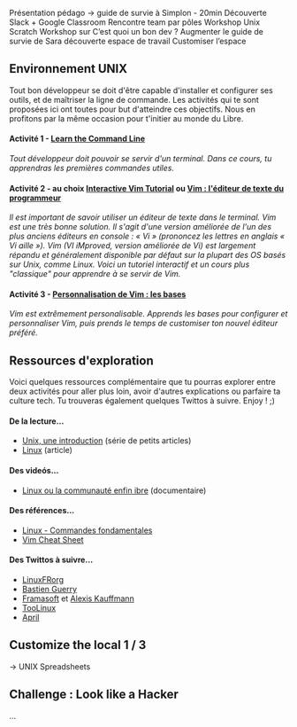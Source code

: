 Présentation pédago -> guide de survie à Simplon - 20min
Découverte Slack + Google Classroom
Rencontre team par pôles
Workshop Unix
Scratch
Workshop sur C’est quoi un bon dev ? Augmenter le guide de survie de Sara
découverte espace de travail
Customiser l’espace




## Environnement UNIX

Tout bon développeur se doit d'être capable d'installer et configurer
ses outils, et de maîtriser la ligne de commande. Les activités qui te
sont proposées ici ont toutes pour but d'atteindre ces objectifs. Nous
en profitons par la même occasion pour t'initier au monde du Libre.

#### **Activité 1 -** [**Learn the Command Line**](https://www.codecademy.com/fr/learn/learn-the-command-line)

*Tout développeur doit pouvoir se servir d'un terminal. Dans ce cours,
tu apprendras les premières commandes utiles.*

#### **Activité 2 - au choix** [**Interactive Vim Tutorial**](http://www.openvim.com/) **ou** [**Vim : l'éditeur de texte du programmeur**](https://openclassrooms.com/courses/reprenez-le-controle-a-l-aide-de-linux/vim-l-editeur-de-texte-du-programmeur)

*Il est important de savoir utiliser un éditeur de texte dans le
terminal. Vim est une très bonne solution. Il s'agit d'une version
améliorée de l'un des plus anciens éditeurs en console : « Vi »
(prononcez les lettres en anglais « Vi aille »). Vim (VI iMproved,
version améliorée de Vi) est largement répandu et généralement
disponible par défaut sur la plupart des OS basés sur Unix, comme Linux.
Voici un tutoriel interactif et un cours plus "classique" pour apprendre
à se servir de Vim.*

#### **Activité 3 -** [**Personnalisation de Vim : les bases**](https://www.guillaume-leduc.fr/personnalisation-vim-les-bases.html)

*Vim est extrêmement personalisable. Apprends les bases pour configurer
et personnaliser Vim, puis prends le temps de customiser ton nouvel
éditeur préféré.*

Ressources d'exploration
------------------------

Voici quelques ressources complémentaire que tu pourras explorer entre
deux activités pour aller plus loin, avoir d'autres explications ou
parfaire ta culture tech. Tu trouveras également quelques Twittos à
suivre. Enjoy ! ;)

#### **De la lecture...**

-   [Unix, une introduction](http://www.audeladelherbeseche.fr/unix/index.html) (série de petits articles)
-   [Linux](https://fr.wikipedia.org/wiki/Linux) (article)

#### **Des videós...**

-   [Linux ou la communauté enfin ibre](https://www.youtube.com/watch?v=0JEgCYBo1H0) (documentaire)

#### **Des références...**

-   [Linux - Commandes fondamentales](http://juliend.github.io/linux-cheatsheet/)
-   [Vim Cheat Sheet](http://vim.rtorr.com/)

#### **Des Twittos à suivre...**

-   [LinuxFRorg](https://twitter.com/linuxfrorg)
-   [Bastien Guerry](https://twitter.com/bzg2)
-   [Framasoft](http://twitter.com/framasoft) et [Alexis Kauffmann](https://twitter.com/framaka)
-   [TooLinux](https://twitter.com/toolinux)
-   [April](https://twitter.com/aprilorg)

## Customize the local 1 / 3

-> UNIX Spreadsheets

## Challenge : Look like a Hacker

...
